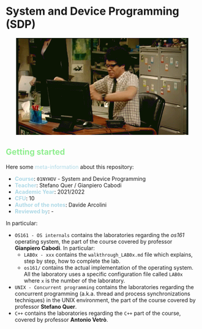 # System and Device Programming (SDP)
<p align="center">
  <img src="header.gif" alt="animated"/>
</p>

## <span style="color:lightgreen">Getting started</span>

Here some <span style="color:lightblue">meta-information</span> about this repository:
- **<span style="color:lightblue">Course</span>**: `01NYHOV` - System and Device Programming
- **<span style="color:lightblue">Teacher</span>**: Stefano Quer / Gianpiero Cabodi
- **<span style="color:lightblue">Academic Year</span>**: 2021/2022
- **<span style="color:lightblue">CFU</span>**: 10
- **<span style="color:lightblue">Author of the notes</span>**: Davide Arcolini
- **<span style="color:lightblue">Reviewed by</span>**: -

In particular: 
- `OS161 - OS internals` contains the laboratories regarding the *os161* operating system, the part of the course covered by professor **Gianpiero Cabodi**. In particular:
    - `LAB0x - xxx` contains the `walkthrough_LAB0x.md` file which explains, step by step, how to complete the lab.
    - `os161/` contains the actual implementation of the operating system. All the laboratory uses a specific configuration file called `LAB0x` where `x` is the number of the laboratory.
- `UNIX - Concurrent programming` contains the laboratories regarding the concurrent programming (a.k.a. thread and process synchronizations techniques) in the UNIX environment, the part of the course covered by professor **Stefano Quer**.
- `C++` contains the laboratories regarding the `C++` part of the course, covered by professor **Antonio Vetrò**.